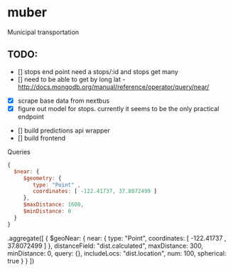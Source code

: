 # muber
Municipal transportation 


## TODO:
 * [] stops end point need a stops/:id and stops get many
 * [] need to be able to get by long lat -http://docs.mongodb.org/manual/reference/operator/query/near/
 * [X] scrape base data from nextbus
 * [X] figure out model for stops. currently it seems to be the only practical endpoint
 * [] build predictions api wrapper
 * [] build frontend


Queries
```javascript
{
  $near: {
     $geometry: {
        type: "Point" ,
        coordinates: [ -122.41737, 37.8072499 ]
     },
     $maxDistance: 1600,
     $minDistance: 0
  }
}
```


.aggregate([
   {
     $geoNear: {
        near: { type: "Point", coordinates: [  -122.41737 , 37.8072499 ] },
        distanceField: "dist.calculated",
        maxDistance: 300,
        minDistance: 0,
        query: {},
        includeLocs: "dist.location",
        num: 100,
        spherical: true
     }
   }
])

